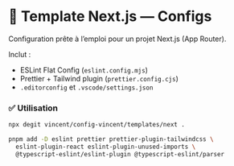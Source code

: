 # 🚀 Template Next.js — Configs

Configuration prête à l’emploi pour un projet Next.js (App Router).

Inclut :
- ESLint Flat Config (`eslint.config.mjs`)
- Prettier + Tailwind plugin (`prettier.config.cjs`)
- `.editorconfig` et `.vscode/settings.json`

### ✅ Utilisation

```bash
npx degit vincent/config-vincent/templates/next .

pnpm add -D eslint prettier prettier-plugin-tailwindcss \
  eslint-plugin-react eslint-plugin-unused-imports \
  @typescript-eslint/eslint-plugin @typescript-eslint/parser
```